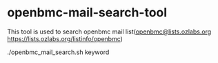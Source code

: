 # openbmc-mail-search-tool
This tool is used to search openbmc mail list(openbmc@lists.ozlabs.org https://lists.ozlabs.org/listinfo/openbmc)

./openbmc_mail_search.sh keyword
